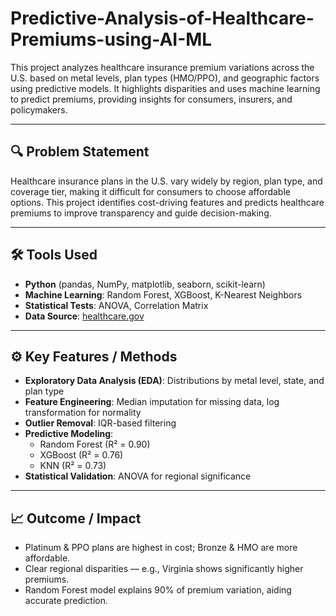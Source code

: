 # Predictive-Analysis-of-Healthcare-Premiums-using-AI-ML

This project analyzes healthcare insurance premium variations across the U.S. based on metal levels, plan types (HMO/PPO), and geographic factors using predictive models. It highlights disparities and uses machine learning to predict premiums, providing insights for consumers, insurers, and policymakers.

---

## 🔍 Problem Statement
Healthcare insurance plans in the U.S. vary widely by region, plan type, and coverage tier, making it difficult for consumers to choose affordable options. This project identifies cost-driving features and predicts healthcare premiums to improve transparency and guide decision-making.

---

## 🛠 Tools Used
- **Python** (pandas, NumPy, matplotlib, seaborn, scikit-learn)
- **Machine Learning**: Random Forest, XGBoost, K-Nearest Neighbors
- **Statistical Tests**: ANOVA, Correlation Matrix
- **Data Source**: [healthcare.gov](https://data.healthcare.gov)

---

## ⚙️ Key Features / Methods
- **Exploratory Data Analysis (EDA)**: Distributions by metal level, state, and plan type
- **Feature Engineering**: Median imputation for missing data, log transformation for normality
- **Outlier Removal**: IQR-based filtering
- **Predictive Modeling**:
  - Random Forest (R² = 0.90)
  - XGBoost (R² = 0.76)
  - KNN (R² = 0.73)
- **Statistical Validation**: ANOVA for regional significance

---

## 📈 Outcome / Impact
- Platinum & PPO plans are highest in cost; Bronze & HMO are more affordable.
- Clear regional disparities — e.g., Virginia shows significantly higher premiums.
- Random Forest model explains 90% of premium variation, aiding accurate prediction.
